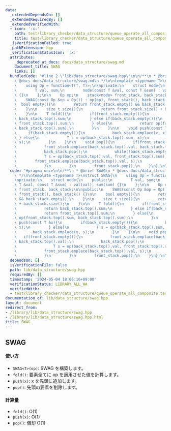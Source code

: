 ```yaml
---
data:
  _extendedDependsOn: []
  _extendedRequiredBy: []
  _extendedVerifiedWith:
  - icon: ':x:'
    path: test/library_checker/data_structure/queue_operate_all_composite.test.cpp
    title: test/library_checker/data_structure/queue_operate_all_composite.test.cpp
  _isVerificationFailed: true
  _pathExtension: hpp
  _verificationStatusIcon: ':x:'
  attributes:
    _deprecated_at_docs: docs/data_structure/swag.md
    document_title: SWAG
    links: []
  bundledCode: "#line 2 \"lib/data_structure/swag.hpp\"\n\n/**\n * @brief SWAG\n *\
    \ @docs docs/data_structure/swag.md\n */\n\ntemplate <typename T>\nstruct SWAG{\n\
    \    using Op = function<T(T, T)>;\n\nprivate:\n    struct node{\n    public:\n\
    \        T val, sum;\n        node(const T &val, const T &sum) : val(val), sum(sum)\
    \ {}\n    };\n\n    Op op;\n    stack<node> front_stack, back_stack;\n\npublic:\n\
    \    SWAG(const Op &op = Op()) : op(op), front_stack(), back_stack() {}\n\n  \
    \  bool empty(){\n        return front_stack.empty() && back_stack.empty();\n\
    \    }\n\n    size_t size(){\n        return front_stack.size() + back_stack.size();\n\
    \    }\n\n    T fold(){\n        if(front_stack.empty()){\n            return\
    \ back_stack.top().sum;\n        } else if(back_stack.empty()){\n            return\
    \ front_stack.top().sum;\n        } else{\n            return op(front_stack.top().sum,\
    \ back_stack.top().sum);\n        }\n    }\n\n    void push(const T &x){\n   \
    \     if(back_stack.empty()){\n            back_stack.emplace(x, x);\n       \
    \ } else{\n            T s = op(back_stack.top().sum, x);\n            back_stack.emplace(x,\
    \ s);\n        }\n    }\n\n    void pop(){\n        if(front_stack.empty()){\n\
    \            front_stack.emplace(back_stack.top().val, back_stack.top().val);\n\
    \            back_stack.pop();\n            while(!back_stack.empty()){\n    \
    \            T s = op(back_stack.top().val, front_stack.top().sum);\n        \
    \        front_stack.emplace(back_stack.top().val, s);\n                back_stack.pop();\n\
    \            }\n        }\n        front_stack.pop();\n    }\n};\n"
  code: "#pragma once\n\n/**\n * @brief SWAG\n * @docs docs/data_structure/swag.md\n\
    \ */\n\ntemplate <typename T>\nstruct SWAG{\n    using Op = function<T(T, T)>;\n\
    \nprivate:\n    struct node{\n    public:\n        T val, sum;\n        node(const\
    \ T &val, const T &sum) : val(val), sum(sum) {}\n    };\n\n    Op op;\n    stack<node>\
    \ front_stack, back_stack;\n\npublic:\n    SWAG(const Op &op = Op()) : op(op),\
    \ front_stack(), back_stack() {}\n\n    bool empty(){\n        return front_stack.empty()\
    \ && back_stack.empty();\n    }\n\n    size_t size(){\n        return front_stack.size()\
    \ + back_stack.size();\n    }\n\n    T fold(){\n        if(front_stack.empty()){\n\
    \            return back_stack.top().sum;\n        } else if(back_stack.empty()){\n\
    \            return front_stack.top().sum;\n        } else{\n            return\
    \ op(front_stack.top().sum, back_stack.top().sum);\n        }\n    }\n\n    void\
    \ push(const T &x){\n        if(back_stack.empty()){\n            back_stack.emplace(x,\
    \ x);\n        } else{\n            T s = op(back_stack.top().sum, x);\n     \
    \       back_stack.emplace(x, s);\n        }\n    }\n\n    void pop(){\n     \
    \   if(front_stack.empty()){\n            front_stack.emplace(back_stack.top().val,\
    \ back_stack.top().val);\n            back_stack.pop();\n            while(!back_stack.empty()){\n\
    \                T s = op(back_stack.top().val, front_stack.top().sum);\n    \
    \            front_stack.emplace(back_stack.top().val, s);\n                back_stack.pop();\n\
    \            }\n        }\n        front_stack.pop();\n    }\n};\n"
  dependsOn: []
  isVerificationFile: false
  path: lib/data_structure/swag.hpp
  requiredBy: []
  timestamp: '2024-05-04 18:06:16+09:00'
  verificationStatus: LIBRARY_ALL_WA
  verifiedWith:
  - test/library_checker/data_structure/queue_operate_all_composite.test.cpp
documentation_of: lib/data_structure/swag.hpp
layout: document
redirect_from:
- /library/lib/data_structure/swag.hpp
- /library/lib/data_structure/swag.hpp.html
title: SWAG
---
```

## SWAG

#### 使い方

- `SWAG<T>(op)`: SWAG を構築します。
- `fold()`: 要素全てに op を適用させた値を計算します。
- `push(x)`: x を先頭に追加します。
- `pop()`: 先頭の要素を削除します。

#### 計算量

- `fold()`: $\mathrm{O}(1)$
- `push(x)`: $\mathrm{O}(1)$
- `pop()`: 償却 $\mathrm{O}(1)$